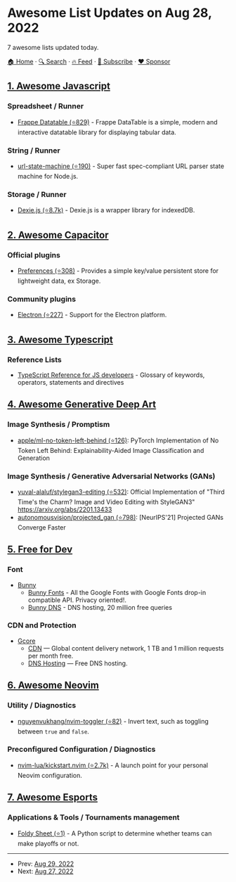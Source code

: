 # Awesome List Updates on Aug 28, 2022

7 awesome lists updated today.

[🏠 Home](/README.md) · [🔍 Search](https://www.trackawesomelist.com/search/) · [🔥 Feed](https://www.trackawesomelist.com/rss.xml) · [📮 Subscribe](https://trackawesomelist.us17.list-manage.com/subscribe?u=d2f0117aa829c83a63ec63c2f&id=36a103854c) · [❤️  Sponsor](https://github.com/sponsors/theowenyoung)



## [1. Awesome Javascript](/content/sorrycc/awesome-javascript/README.md)

### Spreadsheet / Runner

*   [Frappe Datatable (⭐829)](https://github.com/frappe/datatable) - Frappe DataTable is a simple, modern and interactive datatable library for displaying tabular data.

### String / Runner

*   [url-state-machine (⭐190)](https://github.com/anonrig/url-js) - Super fast spec-compliant URL parser state machine for Node.js.

### Storage / Runner

*   [Dexie.js (⭐8.7k)](https://github.com/dexie/Dexie.js) - Dexie.js is a wrapper library for indexedDB.

## [2. Awesome Capacitor](/content/riderx/awesome-capacitor/README.md)

### Official plugins

*   [Preferences (⭐308)](https://github.com/ionic-team/capacitor-plugins/tree/main/preferences) - Provides a simple key/value persistent store for lightweight data, ex Storage.

### Community plugins

*   [Electron (⭐227)](https://github.com/capacitor-community/electron) - Support for the Electron platform.

## [3. Awesome Typescript](/content/dzharii/awesome-typescript/README.md)

### Reference Lists

*   [TypeScript Reference for JS developers](https://welldan97.github.io/typescript-reference/) - Glossary of keywords, operators, statements and directives

## [4. Awesome Generative Deep Art](/content/filipecalegario/awesome-generative-deep-art/README.md)

### Image Synthesis / Promptism

*   [apple/ml-no-token-left-behind (⭐126)](https://github.com/apple/ml-no-token-left-behind): PyTorch Implementation of No Token Left Behind: Explainability-Aided Image Classification and Generation

### Image Synthesis / Generative Adversarial Networks (GANs)

*   [yuval-alaluf/stylegan3-editing (⭐532)](https://github.com/yuval-alaluf/stylegan3-editing): Official Implementation of "Third Time's the Charm? Image and Video Editing with StyleGAN3" <https://arxiv.org/abs/2201.13433>
*   [autonomousvision/projected\_gan (⭐798)](https://github.com/autonomousvision/projected_gan): \[NeurIPS'21] Projected GANs Converge Faster

## [5. Free for Dev](/content/ripienaar/free-for-dev/README.md)

### Font

*   [Bunny](https://bunny.net)
    *   [Bunny Fonts](https://fonts.bunny.net/) - All the Google Fonts with Google Fonts drop-in compatible API. Privacy oriented!.
    *   [Bunny DNS](https://bunny.net/dns/) - DNS hosting, 20 million free queries

### CDN and Protection

*   [Gcore](https://gcorelabs.com/)
    *   [CDN](https://gcorelabs.com/cdn/) — Global content delivery network, 1 TB and 1 million requests per month free.
    *   [DNS Hosting](https://gcorelabs.com/dns/) — Free DNS hosting.

## [6. Awesome Neovim](/content/rockerBOO/awesome-neovim/README.md)

### Utility / Diagnostics

*   [nguyenvukhang/nvim-toggler (⭐82)](https://github.com/nguyenvukhang/nvim-toggler) - Invert text, such as toggling between `true` and `false`.

### Preconfigured Configuration / Diagnostics

*   [nvim-lua/kickstart.nvim (⭐2.7k)](https://github.com/nvim-lua/kickstart.nvim) - A launch point for your personal Neovim configuration.

## [7. Awesome Esports](/content/Strift/awesome-esports/README.md)

### Applications & Tools / Tournaments management

*   [Foldy Sheet (⭐1)](https://github.com/chhopsky/foldysheet) - A Python script to determine whether teams can make playoffs or not.

---

- Prev: [Aug 29, 2022](/content/2022/08/29/README.md)
- Next: [Aug 27, 2022](/content/2022/08/27/README.md)